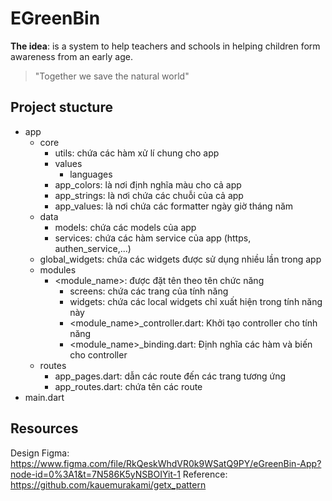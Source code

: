 # EGreenBin
 **The idea**: is a system to help teachers and schools in helping children form awareness from an early age.
>"Together we save the natural world"
## Project stucture

- app
    - core
        - utils: chứa các hàm xử lí chung cho app
        - values
            - languages
        - app_colors: là nơi định nghĩa màu cho cả app
        - app_strings: là nơi chứa các chuỗi của cả app
        - app_values: là nơi chứa các formatter ngày giờ tháng năm
    - data
        - models: chứa các models của app
        - services: chứa các hàm service của app (https, authen_service,...)
    - global_widgets: chứa các widgets được sử dụng nhiều lần trong app
    - modules
        - <module_name>: được đặt tên theo tên chức năng
            - screens: chứa các trang của tính năng
            - widgets: chứa các local widgets chỉ xuất hiện trong tính năng này
            - <module_name>_controller.dart: Khởi tạo controller cho tính năng
            - <module_name>_binding.dart: Định nghĩa các hàm và biến cho controller
    - routes
        - app_pages.dart: dẫn các route đến các trang tương ứng
        - app_routes.dart: chứa tên các route
- main.dart

## Resources
Design Figma: https://www.figma.com/file/RkQeskWhdVR0k9WSatQ9PY/eGreenBin-App?node-id=0%3A1&t=7N586K5yNSBOIYit-1
Reference: https://github.com/kauemurakami/getx_pattern
